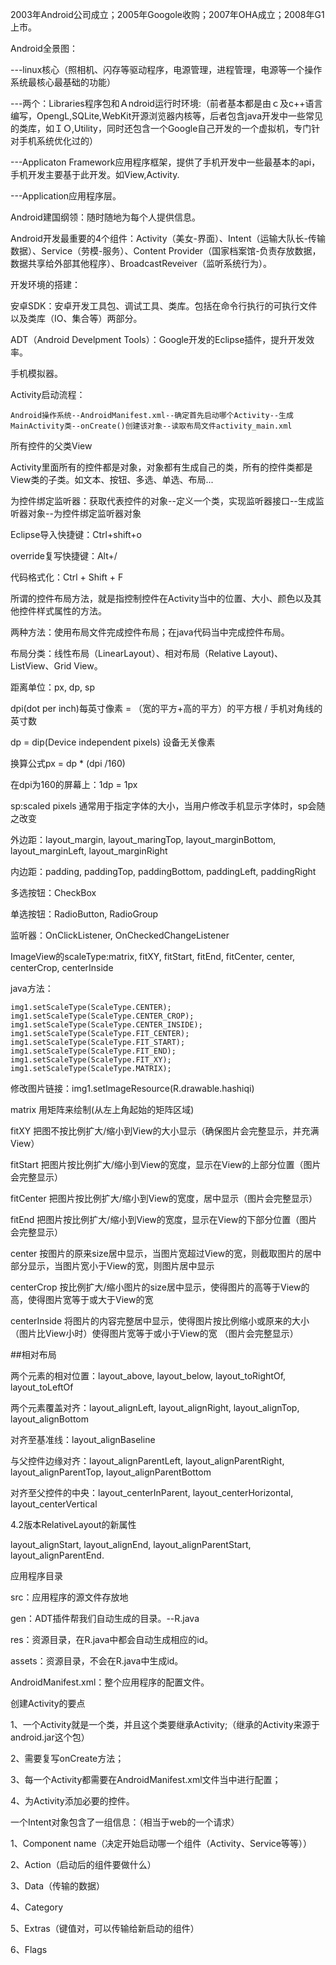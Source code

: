 
2003年Android公司成立；2005年Googole收购；2007年OHA成立；2008年G1上市。

Android全景图：

---linux核心（照相机、闪存等驱动程序，电源管理，进程管理，电源等一个操作系统最核心最基础的功能）

---两个：Libraries程序包和Ａndroid运行时环境:（前者基本都是由ｃ及c++语言编写，OpengL,SQLite,WebKit开源浏览器内核等，后者包含java开发中一些常见的类库，如ＩＯ,Utility，同时还包含一个Google自己开发的一个虚拟机，专门针对手机系统优化过的）

---Applicaton Framework应用程序框架，提供了手机开发中一些最基本的api，手机开发主要基于此开发。如View,Activity.

---Application应用程序层。

Android建国纲领：随时随地为每个人提供信息。

Android开发最重要的4个组件：Activity（美女-界面）、Intent（运输大队长-传输数据）、Service（劳模-服务）、Content Provider（国家档案馆-负责存放数据，数据共享给外部其他程序）、BroadcastReveiver（监听系统行为）。

开发环境的搭建：

安卓SDK：安卓开发工具包、调试工具、类库。包括在命令行执行的可执行文件以及类库（IO、集合等）两部分。

ADT（Android Develpment Tools）：Google开发的Eclipse插件，提升开发效率。

手机模拟器。


Activity启动流程：

    Android操作系统--AndroidManifest.xml--确定首先启动哪个Activity--生成MainActivity类--onCreate()创建该对象--读取布局文件activity_main.xml

所有控件的父类View

Activity里面所有的控件都是对象，对象都有生成自己的类，所有的控件类都是View类的子类。如文本、按钮、多选、单选、布局...

为控件绑定监听器：获取代表控件的对象--定义一个类，实现监听器接口--生成监听器对象--为控件绑定监听器对象

Eclipse导入快捷键：Ctrl+shift+o

override复写快捷键：Alt+/

代码格式化：Ctrl + Shift + F

所谓的控件布局方法，就是指控制控件在Activity当中的位置、大小、颜色以及其他控件样式属性的方法。

两种方法：使用布局文件完成控件布局；在java代码当中完成控件布局。

布局分类：线性布局（LinearLayout）、相对布局（Relative Layout)、ListView、Grid View。

距离单位：px, dp, sp

dpi(dot per inch)每英寸像素 = （宽的平方+高的平方）的平方根 / 手机对角线的英寸数

dp = dip(Device independent pixels) 设备无关像素

换算公式px = dp * (dpi /160)

在dpi为160的屏幕上：1dp = 1px

sp:scaled pixels 通常用于指定字体的大小，当用户修改手机显示字体时，sp会随之改变

外边距：layout_margin, layout_maringTop, layout_marginBottom, layout_marginLeft, layout_marginRight

内边距：padding, paddingTop, paddingBottom, paddingLeft, paddingRight

多选按钮：CheckBox

单选按钮：RadioButton, RadioGroup

监听器：OnClickListener, OnCheckedChangeListener

ImageView的scaleType:matrix, fitXY, fitStart, fitEnd, fitCenter, center, centerCrop, centerInside

java方法：
    
    img1.setScaleType(ScaleType.CENTER);
    img1.setScaleType(ScaleType.CENTER_CROP);
    img1.setScaleType(ScaleType.CENTER_INSIDE);
    img1.setScaleType(ScaleType.FIT_CENTER);
    img1.setScaleType(ScaleType.FIT_START);
    img1.setScaleType(ScaleType.FIT_END);
    img1.setScaleType(ScaleType.FIT_XY);
    img1.setScaleType(ScaleType.MATRIX);

修改图片链接：img1.setImageResource(R.drawable.hashiqi)

matrix 用矩阵来绘制(从左上角起始的矩阵区域)

fitXY  把图不按比例扩大/缩小到View的大小显示（确保图片会完整显示，并充满View）

fitStart  把图片按比例扩大/缩小到View的宽度，显示在View的上部分位置（图片会完整显示）

fitCenter  把图片按比例扩大/缩小到View的宽度，居中显示（图片会完整显示）

fitEnd   把图片按比例扩大/缩小到View的宽度，显示在View的下部分位置（图片会完整显示）

center  按图片的原来size居中显示，当图片宽超过View的宽，则截取图片的居中部分显示，当图片宽小于View的宽，则图片居中显示

centerCrop  按比例扩大/缩小图片的size居中显示，使得图片的高等于View的高，使得图片宽等于或大于View的宽

centerInside  将图片的内容完整居中显示，使得图片按比例缩小或原来的大小（图片比View小时）使得图片宽等于或小于View的宽 （图片会完整显示）

##相对布局

两个元素的相对位置：layout_above, layout_below, layout_toRightOf, layout_toLeftOf

两个元素覆盖对齐：layout_alignLeft, layout_alignRight, layout_alignTop, layout_alignBottom

对齐至基准线：layout_alignBaseline

与父控件边缘对齐：layout_alignParentLeft, layout_alignParentRight, layout_alignParentTop, layout_alignParentBottom

对齐至父控件的中央：layout_centerInParent, layout_centerHorizontal, layout_centerVertical


4.2版本RelativeLayout的新属性

layout_alignStart, layout_alignEnd, layout_alignParentStart, layout_alignParentEnd.

应用程序目录

src：应用程序的源文件存放地

gen：ADT插件帮我们自动生成的目录。--R.java

res：资源目录，在R.java中都会自动生成相应的id。

assets：资源目录，不会在R.java中生成id。

AndroidManifest.xml：整个应用程序的配置文件。


创建Activity的要点

1、一个Activity就是一个类，并且这个类要继承Activity;（继承的Activity来源于android.jar这个包）

2、需要复写onCreate方法；

3、每一个Activity都需要在AndroidManifest.xml文件当中进行配置；

4、为Activity添加必要的控件。


一个Intent对象包含了一组信息：（相当于web的一个请求）

1、Component name（决定开始启动哪一个组件（Activity、Service等等））

2、Action（启动后的组件要做什么）

3、Data（传输的数据）

4、Category

5、Extras（键值对，可以传输给新启动的组件）

6、Flags

